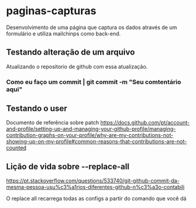 # paginas-capturas
Desenvolvimento de uma página que captura os dados através de um formulário e utiliza mailchinps como back-end.

## Testando alteração de um arquivo 
Atualizando o repositorio de github com essa atualização.

### Como eu faço um commit | git commit -m "Seu comtentário aqui"

## Testando o user
Documento de referência sobre patch
https://docs.github.com/pt/account-and-profile/setting-up-and-managing-your-github-profile/managing-contribution-graphs-on-your-profile/why-are-my-contributions-not-showing-up-on-my-profile#common-reasons-that-contributions-are-not-counted

## Lição de vida sobre --replace-all
https://pt.stackoverflow.com/questions/533740/git-github-commit-da-mesma-pessoa-usu%c3%a1rios-diferentes-github-n%c3%a3o-contabili

O replace all recarrega todas as configs a partir do comando que você dá
